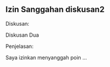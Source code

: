 Izin Sanggahan diskusan2
---
Diskusan: <p>Diskusan Dua</p>

Penjelasan:
<p>Saya izinkan menyanggah poin ...</p>